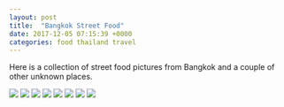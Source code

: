 ```yaml
---
layout: post
title:  "Bangkok Street Food"
date: 2017-12-05 07:15:39 +0000
categories: food thailand travel
---
```


Here is a collection of street food pictures from Bangkok and a couple of other unknown places.

<img src="https://sa220030efa07d.blob.core.windows.net/images/2019/07/img_20171205_192457.jpg">

<img src="https://sa220030efa07d.blob.core.windows.net/images/2019/07/img_20171205_192505.jpg">

<img src="https://sa220030efa07d.blob.core.windows.net/images/2019/07/img_20171210_172137.jpg">

<img src="https://sa220030efa07d.blob.core.windows.net/images/2019/07/img_20171210_130352.jpg">

<img src="https://sa220030efa07d.blob.core.windows.net/images/2019/07/img_20171205_112733.jpg">

<img src="https://sa220030efa07d.blob.core.windows.net/images/2019/07/img_20171209_221309.jpg">

<img src="https://sa220030efa07d.blob.core.windows.net/images/2019/07/img_20171210_185238.jpg">

<img src="https://sa220030efa07d.blob.core.windows.net/images/2019/07/img_20171205_163701.jpg">
